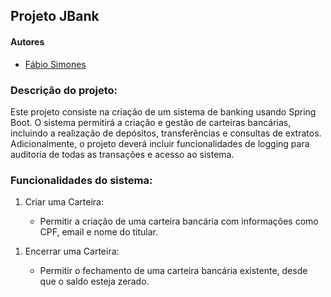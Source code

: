 ## Projeto JBank
#### Autores
- [Fábio Simones](https://github.com/FabioSimones)

### Descrição do projeto:
<p>Este projeto consiste na criação de um sistema de banking usando Spring Boot. O sistema permitirá a criação e gestão de carteiras bancárias, 
  incluindo a realização de depósitos, transferências e consultas de extratos. Adicionalmente, o projeto deverá incluir funcionalidades de 
  logging para auditoria de todas as transações e acesso ao sistema.</p>

### Funcionalidades do sistema:

<ol>
  <li>Criar uma Carteira: </li>
  <ul>
    <li>Permitir a criação de uma carteira bancária com informações como CPF, email e nome do titular.</li>
  </ul>
</ol>

<ol>
  <li>Encerrar uma Carteira: </li>
  <ul>
    <li>Permitir o fechamento de uma carteira bancária existente, desde que o saldo esteja zerado.</li>
  </ul>
</ol>
